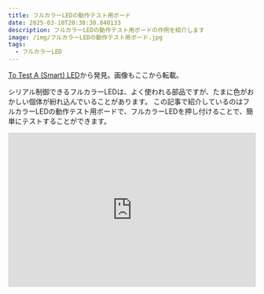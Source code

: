 ```yaml
---
title: フルカラーLEDの動作テスト用ボード
date: 2025-03-10T20:38:30.840133
description: フルカラーLEDの動作テスト用ボードの作例を紹介します
image: /img/フルカラーLEDの動作テスト用ボード.jpg
tags:
  - フルカラーLED
---
```

[To Test A (Smart) LED](https://hackaday.com/2025/02/24/to-test-a-smart-led/)から発見。画像もここから転載。

シリアル制御できるフルカラーLEDは、よく使われる部品ですが、たまに色がおかしい個体が紛れ込んでいることがあります。
この記事で紹介しているのはフルカラーLEDの動作テスト用ボードで、フルカラーLEDを押し付けることで、簡単にテストすることができます。

<iframe width="100%" height="315" src="https://www.youtube.com/embed/_fhYtTISLwE" title="YouTube video player" frameborder="0" allow="accelerometer; autoplay; clipboard-write; encrypted-media; gyroscope; picture-in-picture" allowfullscreen></iframe>



